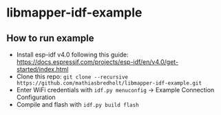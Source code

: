 # libmapper-idf-example

## How to run example
* Install esp-idf v4.0 following this guide: https://docs.espressif.com/projects/esp-idf/en/v4.0/get-started/index.html
* Clone this repo: `git clone --recursive https://github.com/mathiasbredholt/libmapper-idf-example.git`
* Enter WiFi credentials with `idf.py menuconfig` -> Example Connection Configuration 
* Compile and flash with `idf.py build flash`
